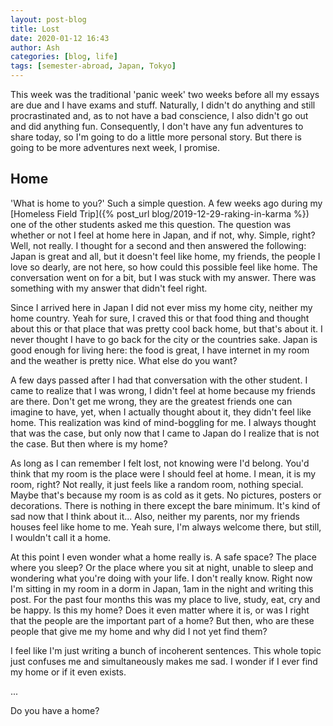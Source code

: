 ```yaml
---
layout: post-blog
title: Lost
date: 2020-01-12 16:43
author: Ash
categories: [blog, life]
tags: [semester-abroad, Japan, Tokyo]
---
```


This week was the traditional 'panic week' two weeks before all my essays are due and I have exams and stuff. Naturally, I didn't do anything and still procrastinated and, as to not have a bad conscience, I also didn't go out and did anything fun. Consequently, I don't have any fun adventures to share today, so I'm going to do a little more personal story. But there is going to be more adventures next week, I promise.

## Home

'What is home to you?' Such a simple question. A few weeks ago during my [Homeless Field Trip]({% post_url blog/2019-12-29-raking-in-karma %}) one of the other students asked me this question. The question was whether or not I feel at home here in Japan, and if not, why. Simple, right? Well, not really. I thought for a second and then answered the following: Japan is great and all, but it doesn't feel like home, my friends, the people I love so dearly, are not here, so how could this possible feel like home. The conversation went on for a bit, but I was stuck with my answer. There was something with my answer that didn't feel right.

Since I arrived here in Japan I did not ever miss my home city, neither my home country. Yeah for sure, I craved this or that food thing and thought about this or that place that was pretty cool back home, but that's about it. I never thought I have to go back for the city or the countries sake. Japan is good enough for living here: the food is great, I have internet in my room and the weather is pretty nice. What else do you want?

A few days passed after I had that conversation with the other student. I came to realize that I was wrong, I didn't feel at home because my friends are there. Don't get me wrong, they are the greatest friends one can imagine to have, yet, when I actually thought about it, they didn't feel like home. This realization was kind of mind-boggling for me. I always thought that was the case, but only now that I came to Japan do I realize that is not the case. But then where is my home?

As long as I can remember I felt lost, not knowing were I'd belong. You'd think that my room is the place were I should feel at home. I mean, it is my room, right? Not really, it just feels like a random room, nothing special. Maybe that's because my room is as cold as it gets. No pictures, posters or decorations. There is nothing in there except the bare minimum. It's kind of sad now that I think about it... Also, neither my parents, nor my friends houses feel like home to me. Yeah sure, I'm always welcome there, but still, I wouldn't call it a home.

At this point I even wonder what a home really is. A safe space? The place where you sleep? Or the place where you sit at night, unable to sleep and wondering what you're doing with your life. I don't really know. Right now I'm sitting in my room in a dorm in Japan, 1am in the night and writing this post. For the past four months this was my place to live, study, eat, cry and be happy. Is this my home? Does it even matter where it is, or was I right that the people are the important part of a home? But then, who are these people that give me my home and why did I not yet find them?

I feel like I'm just writing a bunch of incoherent sentences. This whole topic just confuses me and simultaneously makes me sad. I wonder if I ever find my home or if it even exists.

...

Do you have a home?
